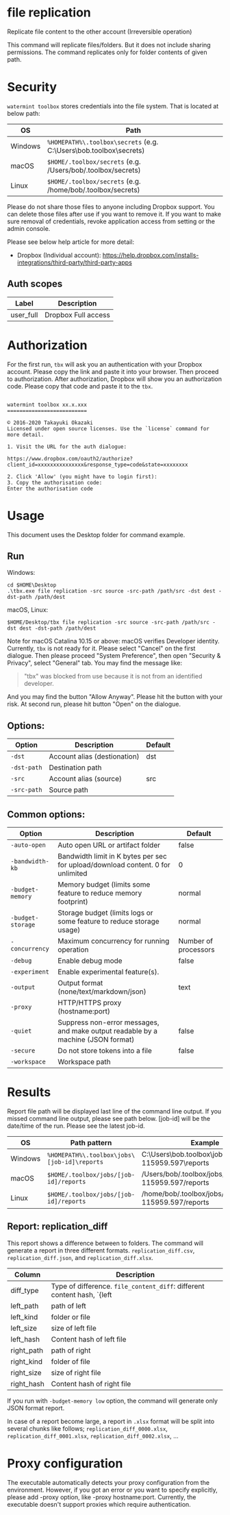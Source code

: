 # file replication

Replicate file content to the other account (Irreversible operation)

This command will replicate files/folders. But it does not include sharing permissions. The command replicates only for folder contents of given path.

# Security

`watermint toolbox` stores credentials into the file system. That is located at below path:

| OS      | Path                                                               |
|---------|--------------------------------------------------------------------|
| Windows | `%HOMEPATH%\.toolbox\secrets` (e.g. C:\Users\bob\.toolbox\secrets) |
| macOS   | `$HOME/.toolbox/secrets` (e.g. /Users/bob/.toolbox/secrets)        |
| Linux   | `$HOME/.toolbox/secrets` (e.g. /home/bob/.toolbox/secrets)         |

Please do not share those files to anyone including Dropbox support.
You can delete those files after use if you want to remove it. If you want to make sure removal of credentials, revoke application access from setting or the admin console.

Please see below help article for more detail:
* Dropbox (Individual account): https://help.dropbox.com/installs-integrations/third-party/third-party-apps

## Auth scopes

| Label     | Description         |
|-----------|---------------------|
| user_full | Dropbox Full access |

# Authorization

For the first run, `tbx` will ask you an authentication with your Dropbox account. Please copy the link and paste it into your browser. Then proceed to authorization. After authorization, Dropbox will show you an authorization code. Please copy that code and paste it to the `tbx`.
```

watermint toolbox xx.x.xxx
==========================

© 2016-2020 Takayuki Okazaki
Licensed under open source licenses. Use the `license` command for more detail.

1. Visit the URL for the auth dialogue:

https://www.dropbox.com/oauth2/authorize?client_id=xxxxxxxxxxxxxxx&response_type=code&state=xxxxxxxx

2. Click 'Allow' (you might have to login first):
3. Copy the authorisation code:
Enter the authorisation code
```

# Usage

This document uses the Desktop folder for command example.
## Run

Windows:
```
cd $HOME\Desktop
.\tbx.exe file replication -src source -src-path /path/src -dst dest -dst-path /path/dest
```

macOS, Linux:
```
$HOME/Desktop/tbx file replication -src source -src-path /path/src -dst dest -dst-path /path/dest
```

Note for macOS Catalina 10.15 or above: macOS verifies Developer identity. Currently, `tbx` is not ready for it. Please select "Cancel" on the first dialogue. Then please proceed "System Preference", then open "Security & Privacy", select "General" tab.
You may find the message like:
> "tbx" was blocked from use because it is not from an identified developer.

And you may find the button "Allow Anyway". Please hit the button with your risk. At second run, please hit button "Open" on the dialogue.

## Options:

| Option      | Description                  | Default |
|-------------|------------------------------|---------|
| `-dst`      | Account alias (destionation) | dst     |
| `-dst-path` | Destination path             |         |
| `-src`      | Account alias (source)       | src     |
| `-src-path` | Source path                  |         |

## Common options:

| Option            | Description                                                                      | Default              |
|-------------------|----------------------------------------------------------------------------------|----------------------|
| `-auto-open`      | Auto open URL or artifact folder                                                 | false                |
| `-bandwidth-kb`   | Bandwidth limit in K bytes per sec for upload/download content. 0 for unlimited  | 0                    |
| `-budget-memory`  | Memory budget (limits some feature to reduce memory footprint)                   | normal               |
| `-budget-storage` | Storage budget (limits logs or some feature to reduce storage usage)             | normal               |
| `-concurrency`    | Maximum concurrency for running operation                                        | Number of processors |
| `-debug`          | Enable debug mode                                                                | false                |
| `-experiment`     | Enable experimental feature(s).                                                  |                      |
| `-output`         | Output format (none/text/markdown/json)                                          | text                 |
| `-proxy`          | HTTP/HTTPS proxy (hostname:port)                                                 |                      |
| `-quiet`          | Suppress non-error messages, and make output readable by a machine (JSON format) | false                |
| `-secure`         | Do not store tokens into a file                                                  | false                |
| `-workspace`      | Workspace path                                                                   |                      |

# Results

Report file path will be displayed last line of the command line output. If you missed command line output, please see path below. [job-id] will be the date/time of the run. Please see the latest job-id.

| OS      | Path pattern                                | Example                                                |
|---------|---------------------------------------------|--------------------------------------------------------|
| Windows | `%HOMEPATH%\.toolbox\jobs\[job-id]\reports` | C:\Users\bob\.toolbox\jobs\20190909-115959.597\reports |
| macOS   | `$HOME/.toolbox/jobs/[job-id]/reports`      | /Users/bob/.toolbox/jobs/20190909-115959.597/reports   |
| Linux   | `$HOME/.toolbox/jobs/[job-id]/reports`      | /home/bob/.toolbox/jobs/20190909-115959.597/reports    |

## Report: replication_diff

This report shows a difference between to folders.
The command will generate a report in three different formats. `replication_diff.csv`, `replication_diff.json`, and `replication_diff.xlsx`.

| Column     | Description                                                                                                                                                                            |
|------------|----------------------------------------------------------------------------------------------------------------------------------------------------------------------------------------|
| diff_type  | Type of difference. `file_content_diff`: different content hash, `{left|right}_file_missing`: left or right file missing, `{left|right}_folder_missing`: left or right folder missing. |
| left_path  | path of left                                                                                                                                                                           |
| left_kind  | folder or file                                                                                                                                                                         |
| left_size  | size of left file                                                                                                                                                                      |
| left_hash  | Content hash of left file                                                                                                                                                              |
| right_path | path of right                                                                                                                                                                          |
| right_kind | folder of file                                                                                                                                                                         |
| right_size | size of right file                                                                                                                                                                     |
| right_hash | Content hash of right file                                                                                                                                                             |

If you run with `-budget-memory low` option, the command will generate only JSON format report.

In case of a report become large, a report in `.xlsx` format will be split into several chunks like follows; `replication_diff_0000.xlsx`, `replication_diff_0001.xlsx`, `replication_diff_0002.xlsx`, ...

# Proxy configuration

The executable automatically detects your proxy configuration from the environment. However, if you got an error or you want to specify explicitly, please add -proxy option, like -proxy hostname:port. Currently, the executable doesn't support proxies which require authentication.

